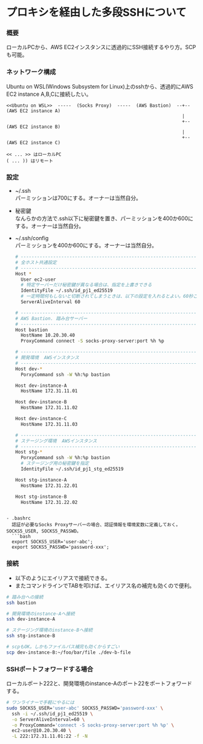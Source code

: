 # プロキシを経由した多段SSHについて

### 概要
ローカルPCから、AWS EC2インスタンスに透過的にSSH接続するやり方。SCPも可能。

### ネットワーク構成
Ubuntu on WSL(Windows Subsystem for Linux)上のsshから、透過的にAWS EC2 instance A,B,Cに接続したい。
```text
<<Ubuntu on WSL>>  -----  (Socks Proxy)  -----  (AWS Bastion)  --+--  (AWS EC2 instance A)
                                                                 |
                                                                 +--  (AWS EC2 instance B)
                                                                 |
                                                                 +--  (AWS EC2 instance C)

<< ... >> はローカルPC
( ... )) はリモート
```

### 設定
- ~/.ssh  
パーミッションは700にする。オーナーは当然自分。

- 秘密鍵  
なんらかの方法で.ssh以下に秘密鍵を置き、パーミッションを400か600にする。オーナーは当然自分。

- ~/.ssh/config  
パーミッションを400か600にする。オーナーは当然自分。
  ```sh
  # ---------------------------------------------------------------------
  # 全ホスト共通設定
  # ---------------------------------------------------------------------
  Host *
    User ec2-user
    # 特定サーバーだけ秘密鍵が異なる場合は、指定を上書きできる
    IdentityFile ~/.ssh/id_pj1_ed25519
    # 一定時間何もしないと切断されてしまうときは、以下の設定を入れるとよい。60秒ごとにサーバーにkeepaliveパケットを送る
    ServerAliveInterval 60

  # ---------------------------------------------------------------------
  # AWS Bastion. 踏み台サーバー
  # ---------------------------------------------------------------------
  Host bastion
    HostName 10.20.30.40
    ProxyCommand connect -S socks-proxy-server:port %h %p

  # ---------------------------------------------------------------------
  # 開発環境  AWSインスタンス
  # ---------------------------------------------------------------------
  Host dev-*
    PorxyCommand ssh -W %h:%p bastion

  Host dev-instance-A
    HostName 172.31.11.01

  Host dev-instance-B
    HostName 172.31.11.02

  Host dev-instance-C
    HostName 172.31.11.03

  # ---------------------------------------------------------------------
  # ステージング環境  AWSインスタンス
  # ---------------------------------------------------------------------
  Host stg-*
    PorxyCommand ssh -W %h:%p bastion
    # ステージング用の秘密鍵を指定
    IdentityFile ~/.ssh/id_pj1_stg_ed25519

  Host stg-instance-A
    HostName 172.31.22.01

  Host stg-instance-B
    HostName 172.31.22.02
```

- .bashrc
  認証が必要なSocks Proxyサーバーの場合、認証情報を環境変数に定義しておく。SOCKS5_USER, SOCKS5_PASSWD。
  ```bash
  export SOCKS5_USER='user-abc';
  export SOCKS5_PASSWD='password-xxx';
  ```

### 接続
- 以下のようにエイリアスで接続できる。
- またコマンドラインでTABを叩けば、エイリアス名の補完も効くので便利。

```sh
# 踏み台への接続
ssh bastion

# 開発環境のinstance-Aへ接続
ssh dev-instance-A

# ステージング環境のinstance-Bへ接続
ssh stg-instance-B

# scpもOK。しかもファイルパス補完も効くからすごい
scp dev-instance-B:~/foo/bar/file ./dev-b-file
```

### SSHポートフォワードする場合
ローカルポート222と、開発環境のinstance-Aのポート22をポートフォワードする。
```sh
# ワンライナーで手軽にやるには
sudo SOCKS5_USER='user-abc' SOCKS5_PASSWD='password-xxx' \
  ssh -i ~/.ssh/id_pj1_ed25519 \
  -o ServerAliveInterval=60 \
  -o ProxyCommand='connect -S socks-proxy-server:port %h %p' \
  ec2-user@10.20.30.40 \
  -L 222:172.31.11.01:22 -f -N
```
